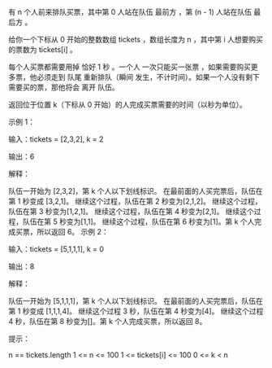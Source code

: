 有 n 个人前来排队买票，其中第 0 人站在队伍 最前方 ，第 (n - 1) 人站在队伍 最后方 。

给你一个下标从 0 开始的整数数组 tickets ，数组长度为 n ，其中第 i 人想要购买的票数为 tickets[i] 。

每个人买票都需要用掉 恰好 1 秒 。一个人 一次只能买一张票 ，如果需要购买更多票，他必须走到  队尾 重新排队（瞬间 发生，不计时间）。如果一个人没有剩下需要买的票，那他将会 离开 队伍。

返回位于位置 k（下标从 0 开始）的人完成买票需要的时间（以秒为单位）。

 

示例 1：

输入：tickets = [2,3,2], k = 2

输出：6

解释：

队伍一开始为 [2,3,2]，第 k 个人以下划线标识。
在最前面的人买完票后，队伍在第 1 秒变成 [3,2,1]。
继续这个过程，队伍在第 2 秒变为[2,1,2]。
继续这个过程，队伍在第 3 秒变为[1,2,1]。
继续这个过程，队伍在第 4 秒变为[2,1]。
继续这个过程，队伍在第 5 秒变为[1,1]。
继续这个过程，队伍在第 6 秒变为[1]。第 k 个人完成买票，所以返回 6。
示例 2：

输入：tickets = [5,1,1,1], k = 0

输出：8

解释：

队伍一开始为 [5,1,1,1]，第 k 个人以下划线标识。
在最前面的人买完票后，队伍在第 1 秒变成 [1,1,1,4]。
继续这个过程 3 秒，队伍在第 4 秒变为[4]。
继续这个过程 4 秒，队伍在第 8 秒变为[]。第 k 个人完成买票，所以返回 8。
 

提示：

n == tickets.length
1 <= n <= 100
1 <= tickets[i] <= 100
0 <= k < n